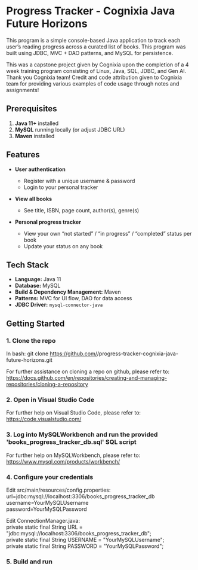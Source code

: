 # Progress Tracker - Cognixia Java Future Horizons

This program is a simple console-based Java application to track each user’s reading progress across a curated list of books. This program was built using JDBC, MVC + DAO patterns, and MySQL for persistence.

This was a capstone project given by Cognixia upon the completion of a 4 week training program consisting of Linux, Java, SQL, JDBC, and Gen AI. Thank you Cognixia team!
Credit and code attribution given to Cognixia team for providing various examples of code usage through notes and assignments!



## Prerequisites

1. **Java 11+** installed  
2. **MySQL** running locally (or adjust JDBC URL)  
3. **Maven** installed  



## Features

- **User authentication**  
  - Register with a unique username & password  
  - Login to your personal tracker  

- **View all books**  
  - See title, ISBN, page count, author(s), genre(s)  

- **Personal progress tracker**  
  - View your own “not started” / “in progress” / “completed” status per book  
  - Update your status on any book
 


## Tech Stack

- **Language:** Java 11  
- **Database:** MySQL
- **Build & Dependency Management:** Maven  
- **Patterns:** MVC for UI flow, DAO for data access  
- **JDBC Driver:** `mysql-connector-java`  



## Getting Started

### 1. Clone the repo

In bash:
git clone https://github.com/<your-username>/progress-tracker-cognixia-java-future-horizons.git

For further assistance on cloning a repo on github, please refer to: https://docs.github.com/en/repositories/creating-and-managing-repositories/cloning-a-repository

### 2. Open in Visual Studio Code

For further help on Visual Studio Code, please refer to: https://code.visualstudio.com/

### 3. Log into MySQLWorkbench and run the provided 'books_progress_tracker_db.sql' SQL script

For further help on MySQLWorkbench, please refer to: https://www.mysql.com/products/workbench/

### 4. Configure your credentials

Edit src/main/resources/config.properties:
<br>url=jdbc:mysql://localhost:3306/books_progress_tracker_db
<br>username=YourMySQLUsername
<br>password=YourMySQLPassword

Edit ConnectionManager.java:
<br>private static final String URL = "jdbc:mysql://localhost:3306/books_progress_tracker_db";
<br>private static final String USERNAME = "YourMySQLUsername";
<br>private static final String PASSWORD = "YourMySQLPassword";

### 5. Build and run
